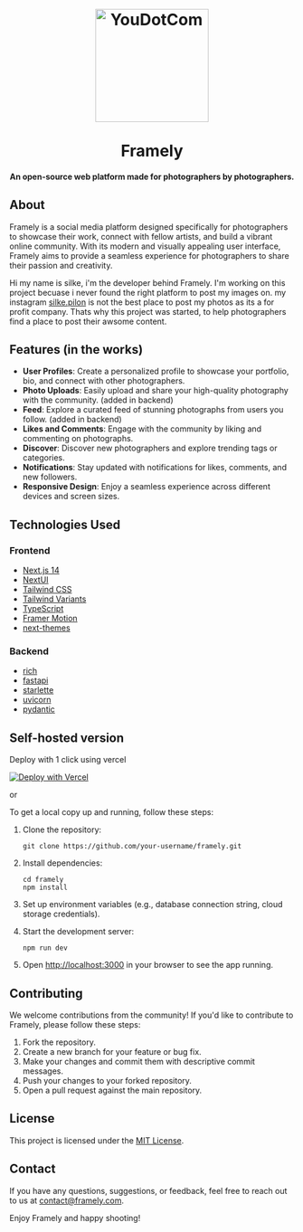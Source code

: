 <h1 align="center">
  <br>
  <a href="https://github.com/SilkePilon/Framely/"><img src="https://github.com/SilkePilon/Framely/blob/main/assets/logo.png?raw=true" alt="YouDotCom" width="200"></a>
  <br>
  <br>
  Framely
  <br>
</h1>

<h4 align="center">An open-source web platform made for photographers by photographers.</h4>

## About

Framely is a social media platform designed specifically for photographers to showcase their work, connect with fellow artists, and build a vibrant online community. With its modern and visually appealing user interface, Framely aims to provide a seamless experience for photographers to share their passion and creativity.

Hi my name is silke, i'm the developer behind Framely. I'm working on this project becuase i never found the right platform to post my images on. my instagram [silke.pilon](https://www.instagram.com/silke.pilon/) is not the best place to post my photos as its a for profit company. Thats why this project was started, to help photographers find a place to post their awsome content.

## Features (in the works)

- **User Profiles**: Create a personalized profile to showcase your portfolio, bio, and connect with other photographers.
- **Photo Uploads**: Easily upload and share your high-quality photography with the community. (added in backend)
- **Feed**: Explore a curated feed of stunning photographs from users you follow. (added in backend)
- **Likes and Comments**: Engage with the community by liking and commenting on photographs.
- **Discover**: Discover new photographers and explore trending tags or categories.
- **Notifications**: Stay updated with notifications for likes, comments, and new followers.
- **Responsive Design**: Enjoy a seamless experience across different devices and screen sizes.

## Technologies Used

### Frontend

- [Next.js 14](https://nextjs.org/docs/getting-started)
- [NextUI](https://nextui.org)
- [Tailwind CSS](https://tailwindcss.com)
- [Tailwind Variants](https://tailwind-variants.org)
- [TypeScript](https://www.typescriptlang.org)
- [Framer Motion](https://www.framer.com/motion)
- [next-themes](https://github.com/pacocoursey/next-themes)

### Backend

- [rich]()
- [fastapi](https://nextui.org)
- [starlette](https://tailwindcss.com)
- [uvicorn](https://tailwind-variants.org)
- [pydantic](https://www.typescriptlang.org)

## Self-hosted version

Deploy with 1 click using vercel

[![Deploy with Vercel](https://vercel.com/button)](https://vercel.com/new/clone?repository-url=https%3A%2F%2Fgithub.com%2FSilkePilon%2FFramely&project-name=framly)

or

To get a local copy up and running, follow these steps:

1. Clone the repository:

   ```
   git clone https://github.com/your-username/framely.git
   ```
2. Install dependencies:

   ```
   cd framely
   npm install
   ```
3. Set up environment variables (e.g., database connection string, cloud storage credentials).
4. Start the development server:

   ```
   npm run dev
   ```
5. Open [http://localhost:3000](http://localhost:3000) in your browser to see the app running.

## Contributing

We welcome contributions from the community! If you'd like to contribute to Framely, please follow these steps:

1. Fork the repository.
2. Create a new branch for your feature or bug fix.
3. Make your changes and commit them with descriptive commit messages.
4. Push your changes to your forked repository.
5. Open a pull request against the main repository.

## License

This project is licensed under the [MIT License](LICENSE).

## Contact

If you have any questions, suggestions, or feedback, feel free to reach out to us at [contact@framely.com](mailto:contact@framely.com).

Enjoy Framely and happy shooting!
